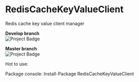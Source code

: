 # RedisCacheKeyValueClient
Redis cache key value client manager

<strong>Develop branch</strong><br />
<img src="https://ci.appveyor.com/api/projects/status/github/alexandrebl/RedisCacheKeyValueClient?branch=develop&svg=true" alt="Project Badge" with="300">

<strong>Master branch</strong><br />
<img src="https://ci.appveyor.com/api/projects/status/github/alexandrebl/RedisCacheKeyValueClient?branch=master&svg=true" alt="Project Badge" with="300">

Hot to use:

Package console: Install-Package RedisCacheKeyValueClient

